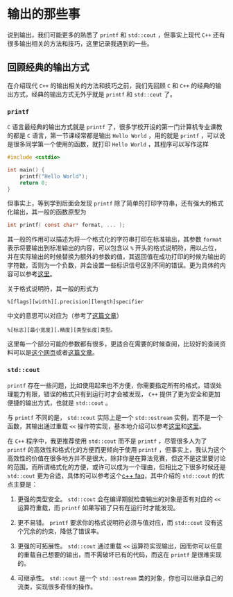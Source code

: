 # 输出的那些事

说到输出，我们可能更多的熟悉了 `printf` 和 `std::cout` ，但事实上现代 `C++` 还有很多输出相关的方法和技巧，这里记录我遇到的一些。

## 回顾经典的输出方式

在介绍现代 `C++` 的输出相关的方法和技巧之前，我们先回顾 `C` 和 `C++` 的经典的输出方式，经典的输出方式无外乎就是 `printf` 和 `std::cout` 了。

### `printf`

`C` 语言最经典的输出方式就是 `printf` 了，很多学校开设的第一门计算机专业课教的都是 `C` 语言，第一节课经常都是输出 `Hello World` ，用的就是 `printf` ，可以说是很多同学第一个使用的函数，就打印 `Hello World` ，其程序可以写作这样

```c
#include <cstdio>

int main() {
    printf("Hello World");
    return 0;
}
```

但事实上，等到学到后面会发现 `printf` 除了简单的打印字符串，还有强大的格式化输出，其一般的函数原型为

```c
int printf( const char* format, ... );
```

其一般的作用可以描述为将一个格式化的字符串打印在标准输出，其参数 `format` 表示将要输出到标准输出的内容，可以包含以 `%` 开头的格式说明符，用以占位，并在实际输出的时候替换为额外的参数的值，其返回值在成功打印的时候为输出的字符数，否则为一个负数，并会设置一些标识信号区别不同的错误。更为具体的内容可以参考[这里](https://cplusplus.com/reference/cstdio/printf/)。

关于格式说明符，其一般的形式为

```
%[flags][width][.precision][length]specifier
```

中文的意思可以对应为（参考了[这篇文章](https://blog.csdn.net/qq_25544855/article/details/81146800)）

```
%[标志][最小宽度][.精度][类型长度]类型。
```

这里每一个部分可能的参数都有很多，更适合在需要的时候查阅，比较好的查阅资料可以是[这个网页](https://cplusplus.com/reference/cstdio/printf/)或者[这篇文章](https://blog.csdn.net/qq_25544855/article/details/81146800)。

### `std::cout`

`printf` 存在一些问题，比如使用起来也不方便，你需要指定所有的格式，错误处理能力有限，错误的格式只有到运行时才会被发现， `C++` 提供了更为安全和更加便捷的输出方式，也就是 `std::cout` 。

与 `printf` 不同的是， `std::cout` 实际上是一个 `std::ostream` 实例，而不是一个函数，其输出通过重载 `<<` 操作符实现，基本地介绍可以参考[这里](https://en.cppreference.com/w/cpp/io/cout)和[这里](https://cplusplus.com/reference/iostream/cout/)。

在 `C++` 程序中，我更推荐使用 `std::cout` 而不是 `printf` ，尽管很多人为了 `printf` 的高效性和格式化的方便而更倾向于使用 `printf` ，但事实上，我认为这个高效性的价值在很多地方并不是很大，除非你是在算法竞赛，但这不是这里要讨论的范围，而所谓格式化的方便，或许可以成为一个理由，但相比之下很多时候还是 `std::cout` 更为合适，具体的可以参考这个[c++ faq](https://isocpp.org/wiki/faq/input-output#iostream-vs-stdio)，其中介绍的 `std::cout` 的优点主要是：

1. 更强的类型安全。 `std::cout` 会在编译期就检查输出的对象是否有对应的 `<<` 运算符重载，而 `printf` 如果写错了只有在运行时才能发现。

2. 更不易错。 `printf` 要求你的格式说明符必须与值对应，而 `std::cout` 没有这个冗余的约束，降低了错误率。

3. 更强的可拓展性。 `std::cout` 通过重载 `<<` 运算符实现输出，因而你可以任意的重载自己想要的输出，而不需破坏已有的代码，而这在 `printf` 是很难实现的。

4. 可继承性。 `std::cout` 是一个 `std::ostream` 类的对象，你也可以继承自己的流类，实现很多奇怪的操作。
